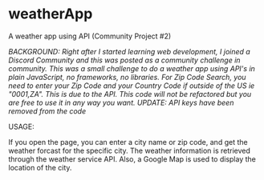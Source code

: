# weatherApp
A weather app using API (Community Project #2)

*BACKGROUND:
Right after I started learning web development, I joined a Discord Community and this was posted as a community challenge in
community. 
This was a small challenge to do a weather app using API's in plain JavaScript, no frameworks, no libraries.
For Zip Code Search, you need to enter your Zip Code and your Country Code if outside of the US ie "0001,ZA". 
This is due to the API. This code will not be refactored but you are free to use it in any way you want. UPDATE: API keys have
been removed from the code*

USAGE:

If you open the page, you can enter a city name or zip code, and get the weather forcast for the specific city. The weather 
information is retrieved through the weather service API. Also, a Google Map is used to display the location of the city.
